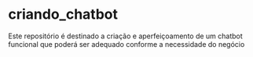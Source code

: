 # criando_chatbot
Este repositório é destinado a criação e aperfeiçoamento de um chatbot funcional que poderá ser adequado conforme a necessidade do negócio
